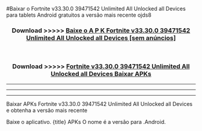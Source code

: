 #Baixar o Fortnite v33.30.0 39471542 Unlimited All Unlocked all Devices   para tablets Android gratuitos a versão mais recente ojds8


<div align="center">
<h3>Download >>>>> <a href="https://pt-web.web.app/?pt= Fortnite v33.30.0 39471542 Unlimited All Unlocked all Devices ">Baixe o A P K Fortnite v33.30.0 39471542 Unlimited All Unlocked all Devices  [sem anúncios]</a></h3><br>

<h3>Download >>>>> <a href="https://pt-web.web.app/?pt= Fortnite v33.30.0 39471542 Unlimited All Unlocked all Devices ">Fortnite v33.30.0 39471542 Unlimited All Unlocked all Devices  Baixar APKs</a></h3>
</div>

----------------------------------------------------------

----------------------------------------------------------

----------------------------------------------------------

Baixar APKs Fortnite v33.30.0 39471542 Unlimited All Unlocked all Devices  e obtenha a versão mais recente

Baixe o aplicativo. {title} APKs O nome é a versão para .Android.


